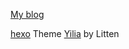 [My blog](https://jianhongwu.github.io)

[hexo](https://hexo.io/zh-cn/) Theme [Yilia](https://github.com/litten/hexo-theme-yilia) by Litten